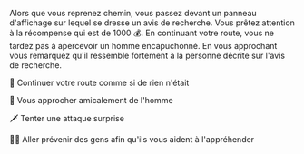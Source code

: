 Alors que vous reprenez chemin, vous passez devant un panneau d'affichage sur lequel se dresse un avis de recherche. Vous prêtez attention à la récompense qui est de 1000 💰. En continuant votre route, vous ne tardez pas à apercevoir un homme encapuchonné. En vous approchant vous remarquez qu'il ressemble fortement à la personne décrite sur l'avis de recherche.

🚶 Continuer votre route comme si de rien n'était

👋 Vous approcher amicalement de l'homme

🗡 Tenter une attaque surprise

💂‍♂️ Aller prévenir des gens afin qu'ils vous aident à l'appréhender

